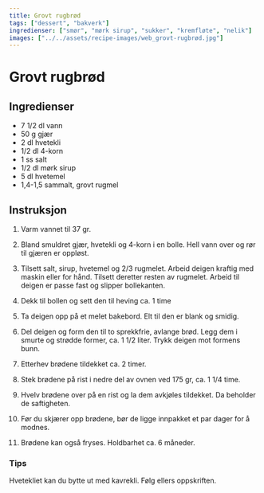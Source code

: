 ```yaml
---
title: Grovt rugbrød
tags: ["dessert", "bakverk"]
ingredienser: ["smør", "mørk sirup", "sukker", "kremfløte", "nelik"]
images: ["../../assets/recipe-images/web_grovt-rugbrød.jpg"]
---
```


# Grovt rugbrød

## Ingredienser

- 7 1/2 dl vann
- 50 g gjær
- 2 dl hvetekli
- 1/2 dl 4-korn
- 1 ss salt
- 1/2 dl mørk sirup
- 5 dl hvetemel
- 1,4-1,5 sammalt, grovt rugmel

## Instruksjon

1. Varm vannet til 37 gr.

2. Bland smuldret gjær, hvetekli og 4-korn i en bolle. Hell vann over og rør til gjæren er oppløst.

3. Tilsett salt, sirup, hvetemel og 2/3 rugmelet. Arbeid deigen kraftig med maskin eller for hånd. Tilsett deretter resten av rugmelet. Arbeid til deigen er passe fast og slipper bollekanten.

4. Dekk til bollen og sett den til heving ca. 1 time

5. Ta deigen opp på et melet bakebord. Elt til den er blank og smidig.

6. Del deigen og form den til to sprekkfrie, avlange brød. Legg dem i smurte og strødde former, ca. 1 1/2 liter. Trykk deigen mot formens bunn.

7. Etterhev brødene tildekket ca. 2 timer.

8. Stek brødene på rist i nedre del av ovnen ved 175 gr, ca. 1 1/4 time.

9. Hvelv brødene over på en rist og la dem avkjøles tildekket. Da beholder de saftigheten.

10. Før du skjærer opp brødene, bør de ligge innpakket et par dager for å modnes.

11. Brødene kan også fryses. Holdbarhet ca. 6 måneder.

### Tips

Hvetekliet kan du bytte ut med kavrekli. Følg ellers oppskriften.
